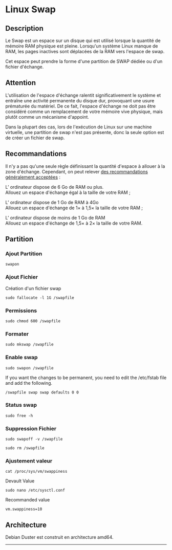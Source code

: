 # Linux Swap

## **Description**

Le Swap est un espace sur un disque qui est utilisé lorsque la quantité de mémoire RAM physique est pleine. Lorsqu'un système Linux manque de RAM, les pages inactives sont déplacées de la RAM vers l'espace de swap.

Cet espace peut prendre la forme d'une partition de SWAP dédiée ou d'un fichier d'échange.

## **Attention**

L'utilisation de l'espace d'échange ralentit significativement le système et entraîne une activité permanente du disque dur, provoquant une usure prématurée du matériel. De ce fait, l'espace d'échange ne doit pas être considéré comme un remplacement de votre mémoire vive physique, mais plutôt comme un mécanisme d'appoint.

Dans la plupart des cas, lors de l'exécution de Linux sur une machine virtuelle, une partition de swap n'est pas présente, donc la seule option est de créer un fichier de swap.

## **Recommandations**

Il n'y a pas qu'une seule règle définissant la quantité d'espace à allouer à la zone d'échange. Cependant, on peut relever [des recommandations généralement acceptées](https://doc.ubuntu-fr.org/tutoriel/partitionner_manuellement_avec_installateur_ubuntu#partitions_indispensables) :

L’ ordinateur dispose de 6 Go de RAM ou plus.  
Allouez un espace d'échange égal à la taille de votre RAM ;

L’ ordinateur dispose de 1 Go de RAM à 4Go  
Allouez un espace d'échange de 1× à 1,5× la taille de votre RAM ;

L’ ordinateur dispose de moins de 1 Go de RAM  
Allouez un espace d'échange de 1,5× à 2× la taille de votre RAM.

## **Partition**

### **Ajout Partition**

```text
swapon
```

### **Ajout Fichier**

Création d'un fichier swap

```text
sudo fallocate -l 1G /swapfile
```

### **Permissions**

```text
sudo chmod 600 /swapfile
```

### **Formater**

```text
sudo mkswap /swapfile
```

### **Enable swap**

```text
sudo swapon /swapfile
```

If you want the changes to be permanent, you need to edit the /etc/fstab file and add the following.

```text
/swapfile swap swap defaults 0 0
```

### **Status swap**

```text
sudo free -h
```

### **Suppression Fichier**

```text
sudo swapoff -v /swapfile

sudo rm /swapfile
```

### **Ajustement valeur**

```text
cat /proc/sys/vm/swappiness
```

Devault Value

```text
sudo nano /etc/sysctl.conf
```

Recommanded value

```text
vm.swappiness=10
```

## **Architecture**

Debian Duster est construit en architecture amd64.  
****

